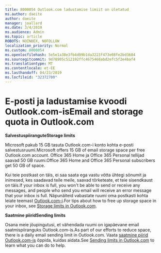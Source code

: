 ```yaml
---
title: 8000054 Outlook.com ladustamise limiit on ületatud
ms.author: daeite
author: daeite
manager: joallard
ms.date: 3/4/2019
ms.audience: Admin
ms.topic: article
ROBOTS: NOINDEX, NOFOLLOW
localization_priority: Normal
ms.custom: 8000054
ms.openlocfilehash: 5e5e1a38e3fb4d09b1da3223f473e08fe2bd3684
ms.sourcegitcommit: 9d78905c512192ffc4675468abd2efc5f2e4baf4
ms.translationtype: MT
ms.contentlocale: et-EE
ms.lasthandoff: 04/23/2019
ms.locfileid: "32372700"
---
```

# <a name="email-and-storage-quota-in-outlookcom"></a><span data-ttu-id="e461c-102">E-posti ja ladustamise kvoodi Outlook.com-is</span><span class="sxs-lookup"><span data-stu-id="e461c-102">Email and storage quota in Outlook.com</span></span>

<span data-ttu-id="e461c-103">**Salvestuspiirangute**</span><span class="sxs-lookup"><span data-stu-id="e461c-103">**Storage limits**</span></span>

<span data-ttu-id="e461c-104">Microsoft pakub 15 GB tasuta Outlook.com-i konto kohta e-posti salvestusruumi.</span><span class="sxs-lookup"><span data-stu-id="e461c-104">Microsoft offers 15 GB of email storage space per free Outlook.com account.</span></span> <span data-ttu-id="e461c-105">Office 365 Home ja Office 365 Personal tellijad saavad 50 GB ruumi.</span><span class="sxs-lookup"><span data-stu-id="e461c-105">Office 365 Home and Office 365 Personal subscribers get 50 GB of space.</span></span>
  
<span data-ttu-id="e461c-106">Kui teie postkast on täis, ei saa saata ega vastu võtta ühtegi sõnumit ja inimesed, kes saadavad teile meile, saavad tõrketeate, et teie sisendkaust on täis.</span><span class="sxs-lookup"><span data-stu-id="e461c-106">If your inbox is full, you won't be able to send or receive any messages, and people who send you email will receive an error message that your inbox is full.</span></span> <span data-ttu-id="e461c-107">Näpunäiteid vabastate ruumi oma postkasti kohta leiate teemast [Outlook.com-i](https://go.microsoft.com/fwlink/p/?linkid=2001900&amp;clcid=0x409).</span><span class="sxs-lookup"><span data-stu-id="e461c-107">For tips about how to free up storage space in your inbox, see [Storage limits in Outlook.com](https://go.microsoft.com/fwlink/p/?linkid=2001900&amp;clcid=0x409).</span></span>

<span data-ttu-id="e461c-108">**Saatmine piirid**</span><span class="sxs-lookup"><span data-stu-id="e461c-108">**Sending limits**</span></span>

<span data-ttu-id="e461c-109">Osana meie jõupingutusi, et vähendada ruumi on igapäevane email saatmispiiranguks Outlook.com-is.</span><span class="sxs-lookup"><span data-stu-id="e461c-109">As part of our efforts to reduce space, there is a daily email sending limit in Outlook.com.</span></span> <span data-ttu-id="e461c-110">Vaata [saatmine piirid Outlook.com-is](https://support.office.com/article/279ee200-594c-40f0-9ec8-bb6af7735c2e) õppida, kuidas aidata.</span><span class="sxs-lookup"><span data-stu-id="e461c-110">See [Sending limits in Outlook.com](https://support.office.com/article/279ee200-594c-40f0-9ec8-bb6af7735c2e) to learn what you can do to help.</span></span>